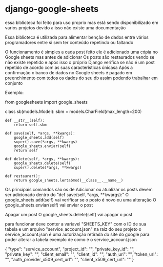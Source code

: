 # django-google-sheets

essa biblioteca foi feito para uso proprio mas está sendo disponibilizado em varios projetos
devido a isso não existe uma documentação

Essa biblioteca é utilizada para alimentar benção de dados entre vários programadores entre si sem ter conteúdo repetindo ou faltando

O funcionamento é simples a cada post feito ele é adicionado uma cópia no Google sheets mas antes de adicionar
Os posts são restaurados vendo se não existe repetido e após isso o próprio Django verifica se não é um post repetido de acordo com as suas características únicasa
Após a confirmação o banco de dados no Google sheets é pagado em preenchimento com todos os dados do seu db assim podendo trabalhar em conjunto

Exemplo:

from googlesheets import google_sheets

class sb(models.Model):
    sbm = models.CharField(max_length=200)

    def __str__(self):
        return self.sbm

    def save(self, *args, **kwargs):
        google_sheets.add(self)
        super().save(*args, **kwargs)
        google_sheets.enviar(self)
        return self

    def delete(self, *args, **kwargs):
        google_sheets.delete(self)
        super().delete(*args, **kwargs)

    def restaurar():
        return google_sheets.lertabmod(__class__.__name__)


Os principais comandos são os de
Adicionar ou atualizar os posts devem ser adicionado dentro do "def save(self, *args, **kwargs):"
O google_sheets.add(self) vai verificar se o posto é novo ou uma alteração
O google_sheets.enviar(self) vai enviar o post

Apagar um post
O google_sheets.delete(self) vai apagar o post

para funcionar deve conter a variavel "SHEETS_KEY" com o ID de sua tabela e um arquivo "service_account.json" na raiz do seu projeto
o service_account.json é uma autorização retirada do site do google para poder alterar a tabela exemplo de como é o service_account.json

{
  "type": "service_account",
  "project_id": "",
  "private_key_id": "",
  "private_key": "",
  "client_email": "",
  "client_id": "",
  "auth_uri": "",
  "token_uri": "",
  "auth_provider_x509_cert_url": "",
  "client_x509_cert_url": ""
}
